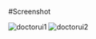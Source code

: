 #Screenshot

![doctorui1](https://github.com/user-attachments/assets/af1b178a-4b68-4c65-bb49-d1245a29d01f)
![doctorui2](https://github.com/user-attachments/assets/ae23ec0c-c3c6-49df-ab35-c3e03b861364)
